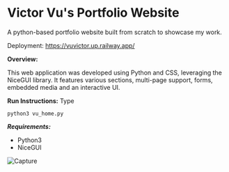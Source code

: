 # Victor Vu's Portfolio Website

A python-based portfolio website built from scratch to showcase my work.

Deployment: https://vuvictor.up.railway.app/

**Overview:**

This web application was developed using Python and CSS, leveraging the NiceGUI library. 
It features various sections, multi-page support, forms, embedded media and an interactive UI.

**Run Instructions:** Type
```
python3 vu_home.py
```

***Requirements:***
- Python3
- NiceGUI

![Capture](https://github.com/user-attachments/assets/381882bd-dac7-48c3-b772-698ad0a0667f)



